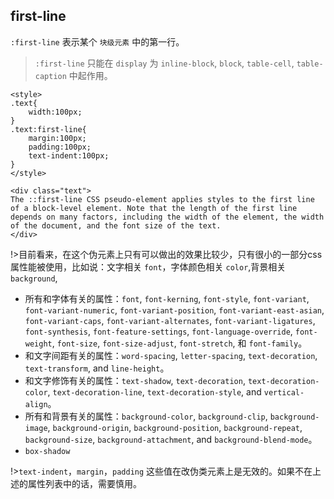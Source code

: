 
## first-line

`:first-line` 表示某个 `块级元素` 中的第一行。

>`:first-line` 只能在 `display` 为 `inline-block`, `block`, `table-cell`, `table-caption` 中起作用。

```copy
<style>
.text{
    width:100px;
}
.text:first-line{
    margin:100px;
    padding:100px;
    text-indent:100px;
}
</style>

<div class="text">
The ::first-line CSS pseudo-element applies styles to the first line of a block-level element. Note that the length of the first line depends on many factors, including the width of the element, the width of the document, and the font size of the text.
</div>
```

!>目前看来，在这个伪元素上只有可以做出的效果比较少，只有很小的一部分css属性能被使用，比如说：文字相关 `font`，字体颜色相关 `color`,背景相关 `background`,

*   所有和字体有关的属性：`font`, `font-kerning`, `font-style`, `font-variant`, `font-variant-numeric`, `font-variant-position`, `font-variant-east-asian`, `font-variant-caps`, `font-variant-alternates`, `font-variant-ligatures`, `font-synthesis`, `font-feature-settings`, `font-language-override`, `font-weight`, `font-size`, `font-size-adjust`, `font-stretch`, 和 `font-family`。
*   和文字间距有关的属性：`word-spacing`, `letter-spacing`, `text-decoration`, `text-transform`, and `line-height`。
*   和文字修饰有关的属性：`text-shadow`, `text-decoration`, `text-decoration-color`, `text-decoration-line`, `text-decoration-style`, and `vertical-align`。
*   所有和背景有关的属性：`background-color`, `background-clip`, `background-image`, `background-origin`, `background-position`, `background-repeat`, `background-size`,  `background-attachment`, and `background-blend-mode`。
*   `box-shadow`

!>`text-indent`，`margin`，`padding` 这些值在改伪类元素上是无效的。如果不在上述的属性列表中的话，需要慎用。

